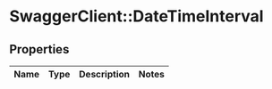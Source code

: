 # SwaggerClient::DateTimeInterval

## Properties
Name | Type | Description | Notes
------------ | ------------- | ------------- | -------------

